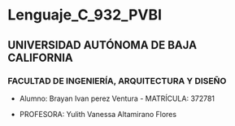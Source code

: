 # Lenguaje_C_932_PVBI
## **UNIVERSIDAD AUTÓNOMA DE BAJA CALIFORNIA**
### FACULTAD DE INGENIERÍA, ARQUITECTURA Y DISEÑO
- Alumno: Brayan Ivan perez Ventura - MATRÍCULA: 372781
* PROFESORA: Yulith Vanessa Altamirano Flores
